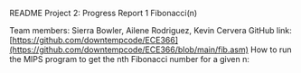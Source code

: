 README
Project 2: Progress Report 1
Fibonacci(n)

Team members: Sierra Bowler, Ailene Rodriguez, Kevin Cervera 
GitHub link: [https://github.com/downtempcode/ECE366](https://github.com/downtempcode/ECE366/blob/main/fib.asm)
How to run the MIPS program to get the nth Fibonacci number for a given n:

